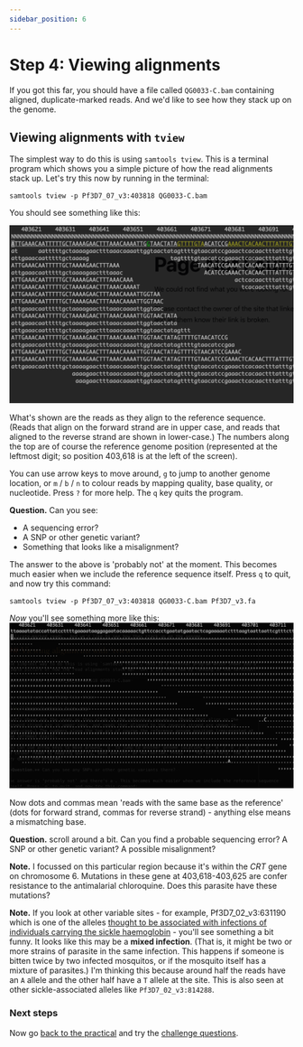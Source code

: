 ```yaml
---
sidebar_position: 6
---
```


# Step 4: Viewing alignments

If you got this far, you should have a file called `QG0033-C.bam` containing aligned,
duplicate-marked reads.  And we'd like to see how they stack up on the genome.

## Viewing alignments with `tview`

The simplest way to do this is using `samtools tview`. This is a terminal program which shows you a
simple picture of how the read alignments stack up.  Let's try this now by running in the terminal:
```
samtools tview -p Pf3D7_07_v3:403818 QG0033-C.bam
```

You should see something like this:

![img](images/samtools_tview.png)

What's shown are the reads as they align to the reference sequence. (Reads that align on the
forward strand are in upper case, and reads that aligned to the reverse strand are shown in
lower-case.) The numbers along the top are of course the reference genome position (represented at
the leftmost digit; so position 403,618 is at the left of the screen).  

You can use arrow keys to move around, `g` to jump to another genome location, or `m` / `b` / `n`
to colour reads by mapping quality, base quality, or nucleotide. Press `?` for more help. The `q`
key quits the program.

**Question.** Can you see:

* A sequencing error?
* A SNP or other genetic variant? 
* Something that looks like a misalignment?

The answer to the above is 'probably not' at the moment. This becomes much easier when we include the reference sequence
itself. Press `q` to quit, and now try this command:
```
samtools tview -p Pf3D7_07_v3:403818 QG0033-C.bam Pf3D7_v3.fa
```

*Now* you'll see something more like this:
![img](images/samtools_tview_ref.png)

Now dots and commas mean 'reads with the same base as the reference' (dots for forward strand,
commas for reverse strand) - anything else means a mismatching base.  

**Question.** scroll around a bit. Can you find a probable sequencing error? A SNP or other genetic
variant? A possible misalignment?

**Note.** I focussed on this particular region because it's within the *CRT* gene on chromosome 6.
Mutations in these gene at 403,618-403,625 are confer resistance to the antimalarial chloroquine.
Does this parasite have these mutations?

**Note.** If you look at other variable sites - for example, Pf3D7_02_v3:631190 which is one of the
alleles [thought to be associated with infections of individuals carrying the sickle
haemoglobin](https://doi.org/10.1038/s41586-021-04288-3) - you'll see something a bit funny. It
looks like this may be a **mixed infection**. (That is, it might be two or more strains of parasite
in the same infection. This happens if someone is bitten twice by two infected mosquitos, or if the
mosquito itself has a mixture of parasites.) I'm thinking this because around half the reads have
an `A` allele and the other half have a `T` allele at the site. This is also seen at other
sickle-associated alleles like `Pf3D7_02_v3:814288`.

### Next steps

Now go [back to the practical](Pipeline_outline.md#the-practical-in-a-nutshell) and try the [challenge
questions](Challenge_questions.md).
